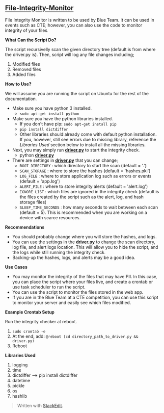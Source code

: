 ##  **[File-Integrity-Monitor](https://github.com/MaksimEkin/File-Integrity-Monitor)**

File Integrity Monitor is written to be used by Blue Team. It can be used in events such as CTE; however, you can also use the code to monitor integrity of your files. 

**What Can the Script Do?**

The script recursivelly scan the given directory tree (default is from where the driver.py is). Then, script will log any file changes including;
 1. Modified files
 2. Removed files
 3. Added files

**How to Use?**

We will assume you are running the script on Ubuntu for the rest of the documentation.
* Make sure you have python 3 installed.
	* `sudo apt-get install python`
* Make sure you have the python libraries installed.
	* If you don't have pip: `sudo apt-get install pip`
	* `pip install dictdiffer`
	* Other libraries should already come with default python installation. If you, however, still see errors due to missing library, reference the *Libraries Used* section below to install all the missing libraries. 
* Next, you may simply run **[driver.py](https://github.com/MaksimEkin/File-Integrity-Monitor/blob/master/driver.py)** to start the integrity check.
	* python **[driver.py](https://github.com/MaksimEkin/File-Integrity-Monitor/blob/master/driver.py)**
* There are settings in  **[driver.py](https://github.com/MaksimEkin/File-Integrity-Monitor/blob/master/driver.py)**  that you can change;
	* `ROOT_DIRECTORY` : which directory to start the scan (default = '.')
	* `SCAN_STORAGE` : where to store the hashes (default = 'hashes.pkl')
	* `LOG_FILE` : where to store application log such as errors or events (default = 'app.log')
	* `ALERT_FILE` : where to store integrity alerts (default = 'alert.log')
	* `IGNORE_LIST` : which files are ignored in the integrity check (default is the files created by the script such as the alert, log, and hash storage files)
	* `SLEEP_TIME_SECONDS` : how many seconds to wait between each scan (default = 5). This is recommended when you are working on a device with scarce resources. 

**Recommendations**

 - You should probably change where you will store the hashes, and logs. 
 - You can use the settings in the  **[driver.py](https://github.com/MaksimEkin/File-Integrity-Monitor/blob/master/driver.py)** to change the scan directory, log file, and alert logs location. This will allow you to hide the script, and the logs while still running the integrity check. 
 - Backing-up the hashes, logs, and alerts may be a good idea.

**Use Cases**

 * You may monitor the integrity of the files that may have PII. In this case, you can place the script where your files live, and create a crontab or use task scheduler to run the script. 
 *  You can use the script to monitor the files stored in the web app. 
 * If you are in the Blue Team at a CTE competition, you can use this script to monitor your server and easily see which files modified. 

**Example Crontab Setup**

Run the integrity checker at reboot.
1. `sudo crontab -e`
2. At the end, add: `@reboot (cd directory_path_to_driver.py && driver.py)`
3. Reboot

**Libraries Used**

1. logging
2. time
3. dictdiffer --> pip install dictdiffer
4. datetime
5. pickle
6. os
7. hashlib


> Written with [StackEdit](https://stackedit.io/).